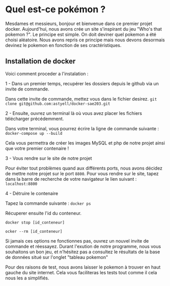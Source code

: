 # Quel est-ce pokémon ?

Mesdames et messieurs, 
bonjour et bienvenue dans ce premier projet docker.
Aujourd'hui, nous avons crée un site s'inspirant du jeu "Who's that pokemon ?".
Le principe est simple. On doit deviner quel pokemon a été choisi aléatoire.
Nous avons repris ce principe mais nous devons desormais devinez le pokemon en fonction de ses cractéristiques. 

## Installation de docker

Voici comment proceder a l'instalation :

1 - Dans un premier temps, recupérer les dossiers depuis le github via un invite de commande.

Dans cette invite de commande, mettez vous dans le fichier desirez.
`git clone git@github.com:astyell/docker-sae203.git`


2 - Ensuite, ouvrez un terminal là où vous avez placer les fichiers télécharger précédemment.

Dans votre terminal, vous pourrez écrire la ligne de commande suivante :
`docker-compose up --build`

Cela vous permettra de créer les images MySQL et php de notre projet ainsi que votre premier contenaire !

3 - Vous rendre sur le site de notre projet

Pour éviter tout problèmes quand aux différents ports, nous avons décidez de mettre notre projet sur le port `8800`.
Pour vous rendre sur le site, tapez dans la barre de recherche de votre navigateur le lien suivant : `localhost:8800`

4 - Détruire le contenaire

Tapez la commande suivante : `docker ps`

Récuperer ensuite l'id du conteneur.

`docker stop [id_conteneur]`

`ocker --rm [id_conteneur]`

Si jamais ces options ne fonctionnes pas, ouvrez un nouvel invite de commande et réessayez.
Durant l'exution de notre programme, nous vous souhaitons un bon jeu, et n'hésitez pas a consultez le résultats de la base de données situé sur  l'onglet "tableau pokemon"

Pour des raisons de test, nous avons laisser le pokemon à trouver en haut gauche du site internet.
Cela vous faciliteras les tests tout comme il cela nous les a simplifiés.





